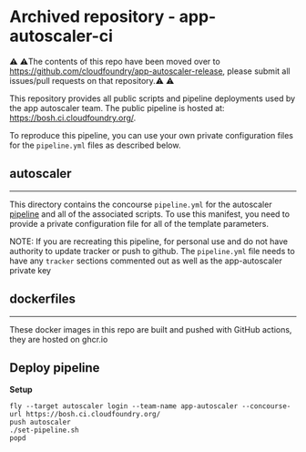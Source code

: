 Archived repository - app-autoscaler-ci
=============

:warning: :warning:The contents of this repo have been moved over to https://github.com/cloudfoundry/app-autoscaler-release, please submit all issues/pull requests on that repository.:warning: :warning:


This repository provides all public scripts and pipeline deployments used
by the app autoscaler team.  The public pipeline is hosted at: https://bosh.ci.cloudfoundry.org/.

To reproduce this pipeline, you can use your own private configuration files for the `pipeline.yml` files as described below.

## autoscaler
-------------

This directory contains the concourse `pipeline.yml` for the autoscaler [pipeline](https://bosh.ci.cloudfoundry.org/pipelines/app-autoscaler)
and all of the associated scripts. To use this manifest, you need to provide a private configuration file
for all of the template parameters.

NOTE: If you are recreating this pipeline, for personal use and do not have authority to update
tracker or push to github. The `pipeline.yml` file needs to have any `tracker` sections commented
out as well as the app-autoscaler private key

## dockerfiles
------------

These docker images in this repo are built and pushed with GitHub actions, they are hosted on ghcr.io

## Deploy pipeline

__Setup__

```
fly --target autoscaler login --team-name app-autoscaler --concourse-url https://bosh.ci.cloudfoundry.org/
push autoscaler
./set-pipeline.sh
popd
```
